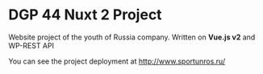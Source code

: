 # DGP 44 Nuxt 2 Project

Website project of the youth of Russia company. Written on **Vue.js v2** and WP-REST API

You can see the project deployment at http://www.sportunros.ru/
